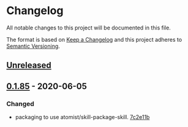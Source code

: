 # Changelog

All notable changes to this project will be documented in this file.

The format is based on [Keep a Changelog](http://keepachangelog.com/)
and this project adheres to [Semantic Versioning](http://semver.org/).

## [Unreleased](https://github.com/atomist-skills/kitchen-sink-skill/compare/0.1.85...HEAD)

## [0.1.85](https://github.com/atomist-skills/kitchen-sink-skill/tree/0.1.85) - 2020-06-05

### Changed

-   packaging to use atomist/skill-package-skill. [7c2e11b](https://github.com/atomist-skills/kitchen-sink-skill/commit/7c2e11bd5c028152f9b9487ad4c97e6b8c43ee15)
